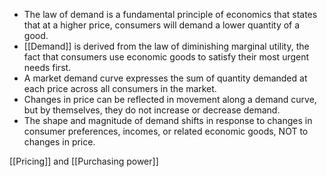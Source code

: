 -   The law of demand is a fundamental principle of economics that states that at a higher price, consumers will demand a lower quantity of a good.
-   [[Demand]] is derived from the law of diminishing marginal utility, the fact that consumers use economic goods to satisfy their most urgent needs first.
-   A market demand curve expresses the sum of quantity demanded at each price across all consumers in the market.
-   Changes in price can be reflected in movement along a demand curve, but by themselves, they do not increase or decrease demand.
-   The shape and magnitude of demand shifts in response to changes in consumer preferences, incomes, or related economic goods, NOT to changes in price.

[[Pricing]] and [[Purchasing power]]